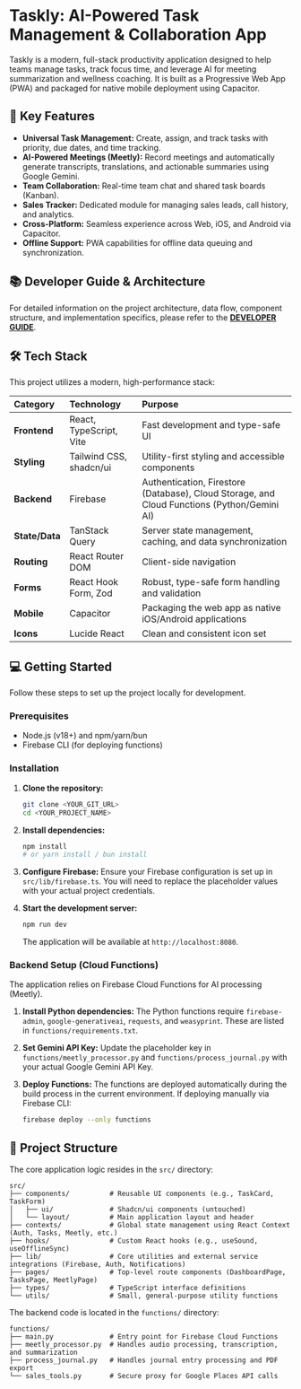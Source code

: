 # Taskly: AI-Powered Task Management & Collaboration App

Taskly is a modern, full-stack productivity application designed to help teams manage tasks, track focus time, and leverage AI for meeting summarization and wellness coaching. It is built as a Progressive Web App (PWA) and packaged for native mobile deployment using Capacitor.

## 🚀 Key Features

- **Universal Task Management:** Create, assign, and track tasks with priority, due dates, and time tracking.
- **AI-Powered Meetings (Meetly):** Record meetings and automatically generate transcripts, translations, and actionable summaries using Google Gemini.
- **Team Collaboration:** Real-time team chat and shared task boards (Kanban).
- **Sales Tracker:** Dedicated module for managing sales leads, call history, and analytics.
- **Cross-Platform:** Seamless experience across Web, iOS, and Android via Capacitor.
- **Offline Support:** PWA capabilities for offline data queuing and synchronization.

## 📚 Developer Guide & Architecture

For detailed information on the project architecture, data flow, component structure, and implementation specifics, please refer to the [**DEVELOPER GUIDE**](DEVELOPER_GUIDE.md).

## 🛠️ Tech Stack

This project utilizes a modern, high-performance stack:

| Category | Technology | Purpose |
| :--- | :--- | :--- |
| **Frontend** | React, TypeScript, Vite | Fast development and type-safe UI |
| **Styling** | Tailwind CSS, shadcn/ui | Utility-first styling and accessible components |
| **Backend** | Firebase | Authentication, Firestore (Database), Cloud Storage, and Cloud Functions (Python/Gemini AI) |
| **State/Data** | TanStack Query | Server state management, caching, and data synchronization |
| **Routing** | React Router DOM | Client-side navigation |
| **Forms** | React Hook Form, Zod | Robust, type-safe form handling and validation |
| **Mobile** | Capacitor | Packaging the web app as native iOS/Android applications |
| **Icons** | Lucide React | Clean and consistent icon set |

## 💻 Getting Started

Follow these steps to set up the project locally for development.

### Prerequisites

- Node.js (v18+) and npm/yarn/bun
- Firebase CLI (for deploying functions)

### Installation

1. **Clone the repository:**
   ```bash
   git clone <YOUR_GIT_URL>
   cd <YOUR_PROJECT_NAME>
   ```

2. **Install dependencies:**
   ```bash
   npm install
   # or yarn install / bun install
   ```

3. **Configure Firebase:**
   Ensure your Firebase configuration is set up in `src/lib/firebase.ts`. You will need to replace the placeholder values with your actual project credentials.

4. **Start the development server:**
   ```bash
   npm run dev
   ```
   The application will be available at `http://localhost:8080`.

### Backend Setup (Cloud Functions)

The application relies on Firebase Cloud Functions for AI processing (Meetly).

1. **Install Python dependencies:**
   The Python functions require `firebase-admin`, `google-generativeai`, `requests`, and `weasyprint`. These are listed in `functions/requirements.txt`.

2. **Set Gemini API Key:**
   Update the placeholder key in `functions/meetly_processor.py` and `functions/process_journal.py` with your actual Google Gemini API Key.

3. **Deploy Functions:**
   The functions are deployed automatically during the build process in the current environment. If deploying manually via Firebase CLI:
   ```bash
   firebase deploy --only functions
   ```

## 📂 Project Structure

The core application logic resides in the `src/` directory:

```
src/
├── components/          # Reusable UI components (e.g., TaskCard, TaskForm)
│   ├── ui/              # Shadcn/ui components (untouched)
│   └── layout/          # Main application layout and header
├── contexts/            # Global state management using React Context (Auth, Tasks, Meetly, etc.)
├── hooks/               # Custom React hooks (e.g., useSound, useOfflineSync)
├── lib/                 # Core utilities and external service integrations (Firebase, Auth, Notifications)
├── pages/               # Top-level route components (DashboardPage, TasksPage, MeetlyPage)
├── types/               # TypeScript interface definitions
└── utils/               # Small, general-purpose utility functions
```

The backend code is located in the `functions/` directory:

```
functions/
├── main.py              # Entry point for Firebase Cloud Functions
├── meetly_processor.py  # Handles audio processing, transcription, and summarization
├── process_journal.py   # Handles journal entry processing and PDF export
└── sales_tools.py       # Secure proxy for Google Places API calls